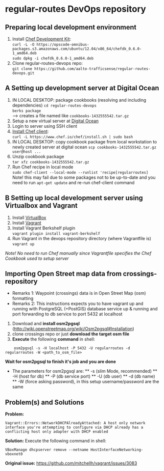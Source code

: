 regular-routes DevOps repository
================================

Preparing local development environment
------------------------------------------

1. Install [Chef Development Kit](https://downloads.getchef.com/chef-dk/):  
        `curl -L -O https://opscode-omnibus-packages.s3.amazonaws.com/ubuntu/12.04/x86_64/chefdk_0.6.0-1_amd64.deb`  
        `sudo dpkg -i chefdk_0.6.0-1_amd64.deb`  
1. Clone regular-routes-devops repo:  
        `git clone https://github.com/aalto-trafficsense/regular-routes-devops.git`
  
A Setting up development server at Digital Ocean
----------------------------------------

1. IN LOCAL DESKTOP: package cookbooks (resolving and including dependencies)
        `cd regular-routes-devops`  
        `berks package`  
        --> creates a file named like `cookbooks-1432555542.tar.gz`
1. Setup a new virtual server at [Digital Ocean](https://www.digitalocean.com)
1. Login to server using SSH client
1. [Install Chef client](https://www.chef.io/download-chef-client/):  
        `curl -L https://www.chef.io/chef/install.sh | sudo bash`  
1. IN LOCAL DESKTOP: copy cookbook package from local workstation to newly created server at digital ocean
        `scp cookbooks-1432555542.tar.gz user@host ...`
1. Unzip cookbook package  
        `tar xfz cookbooks-1432555542.tar.gz`  
1. Run Chef recipe in local mode  
        `sudo chef-client --local-mode --runlist 'recipe[regularroutes]`  
        Note! this may fail due to some packages not to be up-to-date and you need to run `apt-get update` and re-run chef-client command  

B Setting up local development server using Virtualbox and Vagrant
------------------------------------------

1. Install [VirtualBox](https://www.virtualbox.org/wiki/Downloads)
1. Install [Vagrant](https://www.vagrantup.com/downloads.html)
1. Install Vagrant Berkshelf plugin  
        `vagrant plugin install vagrant-berkshelf`  
1. Run Vagrant in the devops repository directory (where Vagrantfile is)  
        `vagrant up`  

*Note! No need to run Chef manually since Vagrantfile specifies the Chef Cookbook used to setup server*


Importing Open Street map data from crossings-repository
--------------------------------------------------------


* Remarks 1: Waypoint (crossings) data is in Open Street Map (osm) formatting
* Remarks 2: This instructions expects you to have vagrant up and running with PostgreSQL (+PostGIS) database service up & running and port forwarding to db service to port 5432 at localhost 

1. Download and **install osm2pgsql** (http://wiki.openstreetmap.org/wiki/Osm2pgsql#Installation)
2. clone crossings repo or just **download the target osm file**
3. **Execute** the following **command** in shell:
```
    osm2pgsql -s -H localhost -P 5432 -U regularroutes -d regularroutes -W <path_to_osm_file>
```
**Wait for osm2pgsql to finish it's job and you are done** 

* The parameters for osm2pgsql are:
** -s (slim Mode, recommended)
** -H (host for db)
** -P (db service port)
** -U (db user)
** -d (db name)
** -W (force asking password), in this setup username/password are the same


Problem(s) and Solutions
---------------------------
**Problem:** 
```
Vagrant::Errors::NetworkDHCPAlreadyAttached: A host only network interface you're attempting to configure via DHCP already has a conflicting host only adapter with DHCP enabled
```

**Solution:** 
Execute the following command in shell:
```
VBoxManage dhcpserver remove --netname HostInterfaceNetworking-vboxnet0
```

**Original issue:** https://github.com/mitchellh/vagrant/issues/3083
